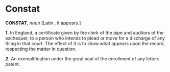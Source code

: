 # Constat

**CONSTAT**, _noun_ \[Latin , it appears.\]

**1.** In England, a certificate given by the clerk of the pipe and auditors of the exchequer, to a person who intends to plead or move for a discharge of any thing in that court. The effect of it is to show what appears upon the record, respecting the matter in question.

**2.** An exemplification under the great seal of the enrollment of any letters patent.